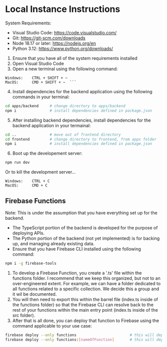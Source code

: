 # Local Instance Instructions

System Requirements:

- Visual Studio Code: https://code.visualstudio.com/
- Git: https://git-scm.com/downloads
- Node 18.17 or later: https://nodejs.org/en
- Python 3.12: https://www.python.org/downloads/

1. Ensure that you have all of the system requirements installed
2. Open Visual Studio Code
3. Open a new terminal using the following command:

````
Windows:    CTRL + SHIFT + ~
MacOS:      CMD + SHIFT + ~  ```
````

4. Install dependencies for the backend application using the following commands in your terminal:

```bash
cd apps/backend     # change directory to apps/backend
npm i               # install dependencies defined in package.json
```

5. After installing backend dependencies, install dependencies for the backend application in your termainal:

```bash
cd ..               # move out of frontend directory
cd frontend         # change directory to frontend, from apps folder
npm i               # install dependencies defined in package.json
```

6. Boot up the developement server:

```bash
npm run dev
```

Or to kill the development server...

```
Windows:    CTRL + C
MacOS:      CMD + C
```

## Firebase Functions

Note: This is under the assumption that you have everything set up for the backend.

- The TypeScript portion of the backend is developed for the purpose of deploying APIs.
- The Python portion of the backend (not yet implemented) is for backing up, and managing already existing data.
- Ensure that you have Firebase CLI installed using the following command:

```bash
npm i -g firebase-tools
```

1. To develop a Firebase Function, you create a '.ts' file within the functions folder. I recommend that we keep this organized, but not to an over-engineered extent. For example, we can have a folder dedicated to all functions related to a specific collection. We decide this a group and it wil be documented.
2. You will then need to export this within the barrel file (index.ts inside of the functions folder) so that the Firebase CLI can resolve back to the rest of your functions within the main entry point (index.ts inside of the src folder).
3. After that is all done, you can deploy that function to Firebase using the command applicable to your use case:

````bash
firebase deploy --only functions                        # this will deploy all functions exported
firebase deploy --only functions:[nameOfFunction]       # this will deploy the specified function, which saves time```
````
